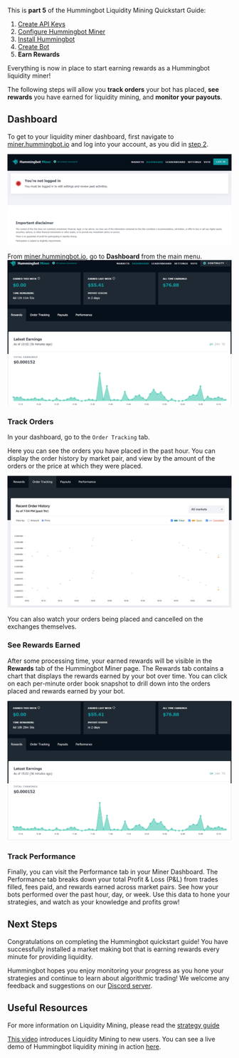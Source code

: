 This is **part 5** of the Hummingbot Liquidity Mining Quickstart Guide:

1. [Create API Keys]
2. [Configure Hummingbot Miner]
3. [Install Hummingbot]
4. [Create Bot]
5. **Earn Rewards**

Everything is now in place to start earning rewards as a Hummingbot liquidity miner!

The following steps will allow you **track orders** your bot has placed, **see rewards** you have earned for liquidity mining, and **monitor your payouts**.

## Dashboard

To get to your liquidity miner dashboard, first navigate to [miner.hummingbot.io](https://miner.hummingbot.io) and log into your account, as you did in [step 2](https://hummingbot.io/academy/2-add-read-api).

![log in to miner][log-in]

From [miner.hummingbot.io](https://miner.hummingbot.io), go to **Dashboard** from the main menu.
![go to dashboard][dashboard]

### Track Orders

In your dashboard, go to the `Order Tracking` tab.

Here you can see the orders you have placed in the past hour. You can display the order history by market pair, and view by the amount of the orders or the price at which they were placed.

![order tracking][order-tracking]

You can also watch your orders being placed and cancelled on the exchanges themselves.

### See Rewards Earned

After some processing time, your earned rewards will be visible in the **Rewards** tab of the Hummingbot Miner page. The Rewards tab contains a chart that displays the rewards earned by your bot over time. You can click on each per-minute order book snapshot to drill down into the orders placed and rewards earned by your bot.

![see rewards][see-rewards]

### Track Performance

Finally, you can visit the Performance tab in your Miner Dashboard. The Performance tab breaks down your total Profit & Loss (P&L) from trades filled, fees paid, and rewards earned across market pairs. See how your bots performed over the past hour, day, or week. Use this data to hone your strategies, and watch as your knowledge and profits grow!

## Next Steps

Congratulations on completing the Hummingbot quickstart guide! You have successfully installed a market making bot that is earning rewards every minute for providing liquidity.

Hummingbot hopes you enjoy monitoring your progress as you hone your strategies and continue to learn about algorithmic trading! We welcome any feedback and suggestions on our [Discord server](https://discord.hummingbot.io).


## Useful Resources

For more information on Liquidity Mining, please read the [strategy guide](https://docs.hummingbot.io/intro/liquidity-mining/)

[This video](https://www.youtube.com/watch?v=ME5osB8sX_s&ab_channel=HummingbotChannel) introduces Liquidity Mining to new users. You can see a live demo of Hummingbot liquidity mining in action [here](https://www.youtube.com/watch?v=ME5osB8sX_s&ab_channel=HummingbotChannel).

[log-in]: ./5-a-log-in.png "Log in to Miner"
[dashboard]: ./5-b-dashboard.png "Miner Dashboard"
[order-tracking]: ./5-c-track-orders.png "Track Orders"
[see-rewards]: ./5-d-see-rewards.png "See Rewards"

[Create API Keys]: ../1-create-keys
[Configure Hummingbot Miner]: ../2-configure-miner
[Install Hummingbot]: ../3-install-hummingbot
[Create Bot]: ../4-create-bot
[Earn Rewards]: ../5-earn-rewards

